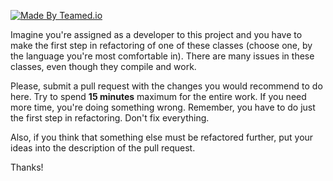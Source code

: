 [![Made By Teamed.io](http://img.teamed.io/btn.svg)](http://www.teamed.io)

Imagine you're assigned as a developer to this project and you
have to make the first step in refactoring of one of these classes
(choose one, by the language you're most comfortable in).
There are many issues in these classes, even though they compile and work.

Please, submit a pull request with the changes you would recommend to
do here. Try to spend **15 minutes** maximum for the entire work. If you
need more time, you're doing something wrong. Remember, you have to
do just the first step in refactoring. Don't fix everything.

Also, if you think that something else must be refactored further,
put your ideas into the description of the pull request.

Thanks!
